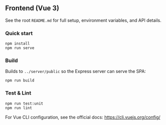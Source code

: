 ## Frontend (Vue 3)

See the root `README.md` for full setup, environment variables, and API details.

### Quick start
```
npm install
npm run serve
```

### Build
Builds to `../server/public` so the Express server can serve the SPA:
```
npm run build
```

### Test & Lint
```
npm run test:unit
npm run lint
```

For Vue CLI configuration, see the official docs: https://cli.vuejs.org/config/
